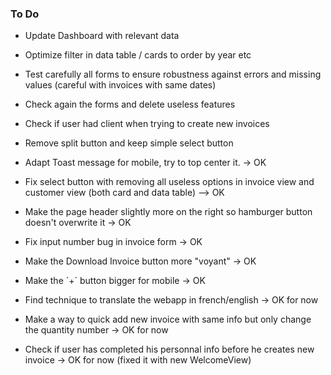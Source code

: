 ### To Do 

- Update Dashboard with relevant data
- Optimize filter in data table / cards to order by year etc
- Test carefully all forms to ensure robustness against errors and missing values (careful with invoices with same dates)
- Check again the forms and delete useless features
- Check if user had client when trying to create new invoices
- Remove split button and keep simple select button

- Adapt Toast message for mobile, try to top center it. -> OK
- Fix select button with removing all useless options in invoice view and customer view (both card and data table) --> OK
- Make the page header slightly more on the right so hamburger button doesn't overwrite it -> OK
- Fix input number bug in invoice form -> OK 
- Make the Download Invoice button more "voyant" -> OK
- Make the ´+´ button bigger for mobile -> OK
- Find technique to translate the webapp in french/english -> OK for now
- Make a way to quick add new invoice with same info but only change the quantity number -> OK for now
- Check if user has completed his personnal info before he creates new invoice -> OK for now (fixed it with new WelcomeView)

